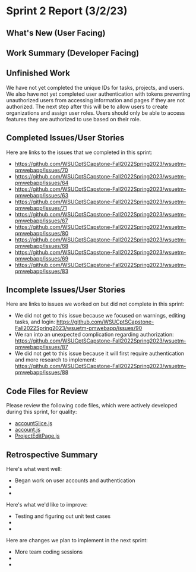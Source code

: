 # Sprint 2 Report (3/2/23)

## What's New (User Facing)

## Work Summary (Developer Facing)

## Unfinished Work

We have not yet completed the unique IDs for tasks, projects, and users. We also have not yet completed user authentication with tokens preventing unauthorized users from accessing information and pages if they are not authorized. The next step after this will be to allow users to create organizations and assign user roles. Users should only be able to access features they are authorized to use based on their role. 

## Completed Issues/User Stories
Here are links to the issues that we completed in this sprint:

* https://github.com/WSUCptSCapstone-Fall2022Spring2023/wsuetm-pmwebapp/issues/70
* https://github.com/WSUCptSCapstone-Fall2022Spring2023/wsuetm-pmwebapp/issues/64
* https://github.com/WSUCptSCapstone-Fall2022Spring2023/wsuetm-pmwebapp/issues/63
* https://github.com/WSUCptSCapstone-Fall2022Spring2023/wsuetm-pmwebapp/issues/71
* https://github.com/WSUCptSCapstone-Fall2022Spring2023/wsuetm-pmwebapp/issues/67
* https://github.com/WSUCptSCapstone-Fall2022Spring2023/wsuetm-pmwebapp/issues/80
* https://github.com/WSUCptSCapstone-Fall2022Spring2023/wsuetm-pmwebapp/issues/68
* https://github.com/WSUCptSCapstone-Fall2022Spring2023/wsuetm-pmwebapp/issues/69
* https://github.com/WSUCptSCapstone-Fall2022Spring2023/wsuetm-pmwebapp/issues/83
 
## Incomplete Issues/User Stories
Here are links to issues we worked on but did not complete in this sprint:

* We did not get to this issue because we focused on warnings, editing tasks, and login: https://github.com/WSUCptSCapstone-Fall2022Spring2023/wsuetm-pmwebapp/issues/90
* We ran into an unexpected complication regarding authorization: https://github.com/WSUCptSCapstone-Fall2022Spring2023/wsuetm-pmwebapp/issues/87
* We did not get to this issue because it will first require authentication and more research to implement: https://github.com/WSUCptSCapstone-Fall2022Spring2023/wsuetm-pmwebapp/issues/88

## Code Files for Review
Please review the following code files, which were actively developed during this sprint, for quality:

 * [accountSlice.js](https://github.com/WSUCptSCapstone-Fall2022Spring2023/wsuetm-pmwebapp/blob/main/VPMApp/client/src/features/accountSlice.js)
 * [account.js](https://github.com/WSUCptSCapstone-Fall2022Spring2023/wsuetm-pmwebapp/blob/main/VPMApp/server/controllers/account.js)
 * [ProjectEditPage.js](https://github.com/WSUCptSCapstone-Fall2022Spring2023/wsuetm-pmwebapp/blob/main/VPMApp/client/src/pages/Projects/ProjectEditPage.js)

## Retrospective Summary

Here's what went well:

* Began work on user accounts and authentication
* 
* 

Here's what we'd like to improve:

* Testing and figuring out unit test cases
* 
* 

 Here are changes we plan to implement in the next sprint:
 
* More team coding sessions
* 
* 

